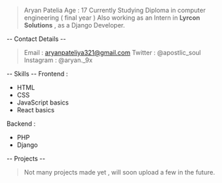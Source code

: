 > Aryan Patelia
> Age : 17
> Currently Studying Diploma in computer engineering ( final year )
> Also working as an Intern in **Lyrcon Solutions** , as a Django Developer.

-- Contact Details --
> Email : aryanpateliya321@gmail.com
> Twitter : @apostlic_soul
> Instagram : @aryan._9x

-- Skills --
Frontend :
  - HTML
  - CSS
  - JavaScript basics
  - React basics

Backend :
  - PHP
  - Django

-- Projects --
> Not many projects made yet , will soon upload a few in the future.
